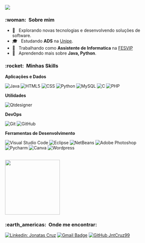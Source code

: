 ![](https://komarev.com/ghpvc/?username=JntCruz99&color=006bed)

<h3> :woman: &nbsp;Sobre mim </h3>

- 🤔 &nbsp; Explorando novas tecnologias e desenvolvendo soluções de software.
- 🎓 &nbsp; Estudando **ADS** na <a href="https://www.unipe.edu.br/">Unipe</a>.
- 💼 &nbsp; Trabalhando como **Assistente de Informatica** na <a href="LINK DA EMPRESA">FESVIP</a>
- 🌱 &nbsp; Aprendendo mais sobre **Java, Python**.

<h3> :rocket: &nbsp;Minhas Skills </h3>

**Aplicações e Dados**
  
  ![Java](https://img.shields.io/badge/-Java-333333?style=flat&logo=Java&logoColor=007396)
  ![HTML5](https://img.shields.io/badge/-HTML5-333333?style=flat&logo=HTML5)
  ![CSS](https://img.shields.io/badge/-CSS-333333?style=flat&logo=CSS3&logoColor=1572B6)
  ![Python](https://img.shields.io/badge/-python-333333?style=flat&logo=python)
  ![MySQL](https://img.shields.io/badge/-MySQL-333333?style=flat&logo=mysql)
  ![C](https://img.shields.io/badge/--333333?logo=c)
  ![PHP](https://img.shields.io/badge/-PHP-333333?logo=PHP)

**Utilidades**

  ![Qtdesigner](https://img.shields.io/badge/-Qtdesigner-333333?logo=qt)

**DevOps**

  ![Git](https://img.shields.io/badge/-Git-333333?style=flat&logo=git)
  ![GitHub](https://img.shields.io/badge/-GitHub-333333?style=flat&logo=github)

**Ferramentas de Desenvolvimento**

  ![Visual Studio Code](https://img.shields.io/badge/-Visual%20Studio%20Code-333333?style=flat&logo=visual-studio-code&logoColor=007ACC)
  ![Eclipse](https://img.shields.io/badge/-Eclipse-333333?style=flat&logo=eclipse-ide&logoColor=2C2255)
  ![NetBeans](https://img.shields.io/badge/-NetBeans-333333?logo=apachenetbeanside)
  ![Adobe Photoshop](https://img.shields.io/badge/-Adobe%20Photoshop-333333?logo=adobephotoshop)
  ![Pycharm](https://img.shields.io/badge/-Pycharm-333333?logo=pycharm)
  ![Canva](https://img.shields.io/badge/-canva-333333?logo=canva)
  ![Wordpress](https://img.shields.io/badge/-Wordpress-333333?logo=wordpress)
  
  

<br/>

<a href="https://github.com/JntCruz99">
  <img height="180em" src="https://github-readme-stats.vercel.app/api?username=JntCruz99&theme=dark&show_icons=true" />
</a>

<br/>

<h3> :earth_americas: &nbsp;Onde me encontrar: </h3> 

[![Linkedin: Jonatas Cruz](https://img.shields.io/badge/-JonatasCruz-blue?style=flat-square&logo=Linkedin&logoColor=white&link=https://www.linkedin.com/in/jonatas-cruz-10005123b/)](https://www.linkedin.com/in/jonatas-cruz-10005123b)
[![Gmail Badge](https://img.shields.io/badge/-jonatascruz.99@gmail.com-006bed?style=flat-square&logo=Gmail&logoColor=white&link=mailto:SEU-EMAIL)](mailto:jonatascruz.99@gmail.com)
[![GitHub JntCruz99]( https://img.shields.io/github/followers/JntCruz99?label=follow&style=social)](https://github.com/JntCruz99)
